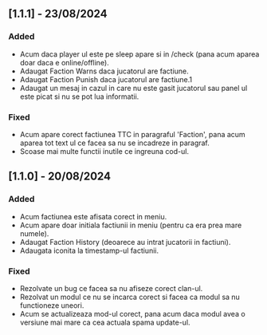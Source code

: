 ## [1.1.1] - 23/08/2024

### Added
- Acum daca player ul este pe sleep apare si in /check (pana acum aparea doar daca e online/offline).
- Adaugat Faction Warns daca jucatorul are factiune.
- Adaugat Faction Punish daca jucatorul are factiune.1
- Adaugat un mesaj in cazul in care nu este gasit jucatorul sau panel ul este picat si nu se pot lua informatii.

### Fixed
- Acum apare corect factiunea TTC in paragraful 'Faction', pana acum aparea tot text ul ce facea sa nu se incadreze in paragraf.
- Scoase mai multe functii inutile ce ingreuna cod-ul.

## [1.1.0] - 20/08/2024

### Added
- Acum factiunea este afisata corect in meniu.
- Acum apare doar initiala factiunii in meniu (pentru ca era prea mare numele).
- Adaugat Faction History (deoarece au intrat jucatorii in factiuni).
- Adaugata iconita la timestamp-ul factiunii.

### Fixed
- Rezolvate un bug ce facea sa nu afiseze corect clan-ul.
- Rezolvat un modul ce nu se incarca corect si facea ca modul sa nu functioneze uneori.
- Acum se actualizeaza mod-ul corect, pana acum daca modul avea o versiune mai mare ca cea actuala spama update-ul.